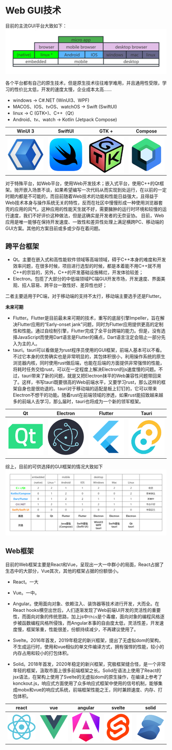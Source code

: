 # Web GUI技术
目前的主流GUI平台大致如下：
![webgui](./webgui.png)

各个平台都有自己的原生技术，但是原生技术往往难学难用，并且通用性受限，学习的性价比太低，开发的速度太慢，企业成本太高……
+ windows -> C#.NET (WinUI3、WPF)
+ MACOS、IOS、tvOS、watchOS -> Swift (SwiftUI)
+ linux -> C (GTK+)、C++（Qt）
+ Android、tv、watch -> Kotlin (Jetpack Compose)

| WinUI 3                 | SwiftUI                   | GTK +              | Compose         |
| ----------------------- | ------------------------- | ------------------ | --------------- |
| ![winui](./winui3.jfif) | ![SwiftUI](./swiftui.png) | ![gtk](./gtk.jfif) | ![jc](./jc.png) |

对于特殊平台，如Web平台，使用Web开发技术；嵌入式平台，使用C++的Qt框架。抛开嵌入场景不谈，如果希望编写一次代码从而实现到处运行，在以前的一定时期内都是不可能的，而目前随着Web技术的功能和性能日益强大，且得益于Web技术本身与操作系统无关的特性，反而在社区中慢慢形成一种使用浏览器套壳的应用的风气，这种应用的性能天生就不好，需要臃肿的运行时环境和较慢的运行速度，我们不好评价这种做法，但是这确实是开发者的无奈妥协。
目前，Web应用是唯一能够在保持开发速度、一致性和差异性处理上满足横跨PC、移动端的GUI方案。其他的方案目前或多或少存在着问题。

## 跨平台框架
+ Qt。主要在嵌入式和高性能软件领域等高端领域，碍于C++本身的难度和开发效率问题，在很多时候，项目进行选型的时候，都是本着能不用C++就不用C++的宗旨的，另外，C++的开发基础设施稀烂，开发体验较差；
+ Electron。包揽了大部分的中低端领域PC端GUI开发市场，开发速度、界面美观、招人容易、跨平台一致性好、差异性也好；  

二者主要适用于PC端，对于移动端的支持不太行，移动端主要选手还是Flutter。

**未来可期**

+ Flutter。Flutter是目前最未来可期的技术，重写的底层引擎Impeller，旨在解决Flutter应用的“Early-onset jank”问题，同时为Flutter应用提供更高的定制性和性能。通过自绘制引擎，Flutter完成了全平台跨端的能力。但是，没有选择JavaScript而使用Dart语言是Flutter的痛点，Dart语言注定会阻止一部分先入为主的人。
+ tauri。tauri可以看做是为rust程序员使用的GUI框架，前端人基本可以不看。不过它本身的优势确实也是非常明显的，其包体积很小，利用操作系统的原生浏览器内核，同时使用rust做后端，也能在后端的方面提供非常强悍的性能，将耗时任务交给rust，可以在一定程度上解决Electron的js速度慢的问题。不过，tauri带来了新的问题，就是又把Electron抹平的Web兼容性问题带回来了。这样，书写tauri既要很高的Web前端水平，又要学习rust，那么这样的框架自身也是很劝退的。tauri对于移动端的适配是板上钉钉的，它可以带来Electron不想干的功能。随着rust在前端领域的渗透，如果rust能招致越来越多的前端人去学习，那么届时，tauri也将成为一个新的领军框架。

| Qt              | Electron                    | Flutter                   | Tauri                 |
| --------------- | --------------------------- | ------------------------- | --------------------- |
| ![qt](./qt.png) | ![electron](./electron.png) | ![flutter](./flutter.png) | ![tauri](./tauri.png) |

综上，目前的可供选择的GUI框架的情况大致如下
![框架选择](./webgui2.png)

## Web框架
目前的Web框架主要是React和Vue，呈现出一大一中群小的局面，React占据了生态中的大部分，Vue其次，其他的框架占据的份额很小。

+ React。一大

+ Vue。一中。

+ Angular。使用面向对象、依赖注入、装饰器等技术进行开发，大而全。在React hooks横空出世后，人们逐渐发现了Web前端UI开发的灵活性的重要性，而面向对象的传统思路，加上js中`this`是个毒瘤，面向对象的编程风格逐步被函数编程风格所侵蚀，而Angular本事的自由度太低，灵活性差，开发速度慢，框架笨重，性能很差，份额持续减少，不再建议使用了。

+ Svelte。2016年首发，2019年稳定的新兴框架，提出了无虚拟dom的架构，不生成运行时，使用和vue相似的单文件编译方式，拥有强悍的性能，较小的内存占用和较小的打包体积。
+ Solid。2018年首发，2020年稳定的新兴框架，究极框架缝合怪，是一个非常年轻的框架，汲取市面上很多前端框架之长。Solid在语法上使用了React的jsx语法，在架构上使用了Svelte的无虚拟dom的原生操作，在编译上参考了konckout.js，响应式方面使用了众多响应式框架中使用的信号机制，能够集成mobx和vue的响应式系统，前端框架性能之王，同时兼顾速度、内存、打包体积。

| react                 | vue               | angular                   | svelte                  | solid                 |
| --------------------- | ----------------- | ------------------------- | ----------------------- | --------------------- |
| ![react](./react.svg) | ![vue](./vue.png) | ![angular](./angular.svg) | ![svelte](./svelte.png) | ![solid](./solid.svg) |

<style scoped>
   td {
      width: 20%;
   }
</style>